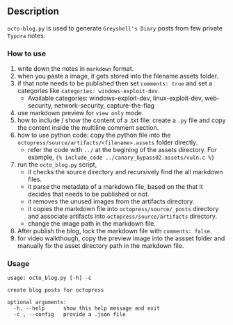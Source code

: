 ## Description

`octo-blog.py` is used to generate `Greyshell's Diary` posts from few private `Typora` notes.

### How to use

1. write down the notes in `markdown` format.
2. when you paste a image, it gets stored into the filename.assets folder.
3. if that note needs to be published then set `comments: true` and set a categories like `categories: windows-exploit-dev`. 
    - Available categories: windows-exploit-dev, linux-exploit-dev, web-security, network-security, capture-the-flag
4. use markdown preview for `view only` mode.
5. how to include / show the content of a .txt file: create a `.py` file and copy the content inside the multiline comment section.
6. how to use python code: copy the python file into the `octopress/source/artifacts/<filename>.assets` folder directly.
    - refer the code with `../` at the begining of the assets directory. For example,
    `{% include_code ../canary_bypass02.assets/vuln.c %}`
7. run the `octo_blog.py` script,
    - it checks the source directory and recursively find the all markdown files.
    - it parse the metadata of a markdown file, based on the that it decides that needs to be published or not.
    - it removes the unused images from the artifacts directory.
    - it copies the markdown file into `octopress/source/_posts` directory and associate artifacts into `octopress/source/artifacts` directory.
    - change the image path in the markdown file.
8. After publish the blog, lock the markdown file with `comments: false`.
9. for video walkthough, copy the preview image into the assset folder and manually fix the asset
 directory path in the markdown file.

### Usage
```
usage: octo_blog.py [-h] -c

create blog posts for octopress

optional arguments:
  -h, --help      show this help message and exit
  -c , --config   provide a .json file
```

 



